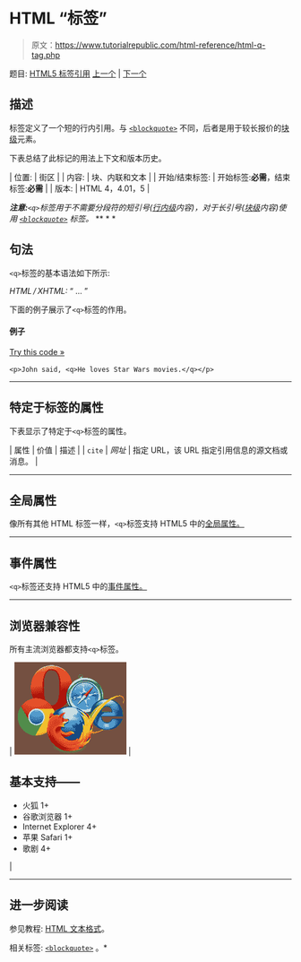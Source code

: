 # HTML <q>标签</q>

> 原文：<https://www.tutorialrepublic.com/html-reference/html-q-tag.php>

题目: [HTML5 标签引用](html5-tags.php) [上一个](html5-progress-tag.php) | [下一个](html5-rp-tag.php)

## 描述

标签定义了一个短的行内引用。与 [`<blockquote>`](html-blockquote-tag.php) 不同，后者是用于较长报价的[块级](../css-tutorial/css-visual-formatting.php#block-level)元素。

下表总结了此标记的用法上下文和版本历史。

| 位置: | 街区 |
| 内容: | 块、内联和文本 |
| 开始/结束标签: | 开始标签:**必需**，结束标签:**必需** |
| 版本: | HTML 4，4.01，5 |

 ***注意:**`<q>`标签用于不需要分段符的短引号([行内级](../css-tutorial/css-visual-formatting.php#inline-level)内容)，对于长引号([块级](../css-tutorial/css-visual-formatting.php#block-level)内容)使用 [`<blockquote>`](html-blockquote-tag.php) 标签。*  ** * *

## 句法

`<q>`标签的基本语法如下所示:

*HTML / XHTML:* <q cite="*URL*"> ... </q>

下面的例子展示了`<q>`标签的作用。

#### 例子

[Try this code »](../codelab.php?topic=html&file=q-tag "Try this code using online Editor")

```
<p>John said, <q>He loves Star Wars movies.</q></p>
```

* * *

## 特定于标签的属性

下表显示了特定于`<q>`标签的属性。

| 属性 | 价值 | 描述 |
| `cite` | *网址* | 指定 URL，该 URL 指定引用信息的源文档或消息。 |

* * *

## 全局属性

像所有其他 HTML 标签一样，`<q>`标签支持 HTML5 中的[全局属性。](html5-global-attributes.php)

* * *

## 事件属性

`<q>`标签还支持 HTML5 中的[事件属性。](html5-event-attributes.php)

* * *

## 浏览器兼容性

所有主流浏览器都支持`<q>`标签。

| ![Browsers Icon](img/e9331123c77668c1832e541c2fca1002.png) | 

## 基本支持——

*   火狐 1+
*   谷歌浏览器 1+
*   Internet Explorer 4+
*   苹果 Safari 1+
*   歌剧 4+

 |

* * *

## 进一步阅读

参见教程: [HTML 文本格式](../html-tutorial/html-text-formatting.php)。

相关标签: [`<blockquote>`](html-blockquote-tag.php) 。*